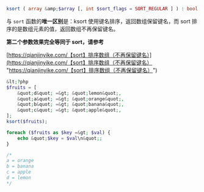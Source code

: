 ```php
ksort ( array &amp;$array [, int $sort_flags = SORT_REGULAR ] ) : bool
```
与 `sort` 函数的**唯一区别**是：ksort 使用键名排序，返回数组保留键名，而 sort 排序的是数组元素的值，返回数组不再保留键名。

**第二个参数效果完全等同于 sort，请参考**

[https://qianjinyike.com/【sort】排序数组（不再保留键名）](https://qianjinyike.com/【sort】排序数组（不再保留键名） "https://qianjinyike.com/【sort】排序数组（不再保留键名）")

```php
&lt;?php
$fruits = [
    &quot;d&quot; =&gt; &quot;lemon&quot;,
    &quot;a&quot; =&gt; &quot;orange&quot;,
    &quot;b&quot; =&gt; &quot;banana&quot;,
    &quot;c&quot; =&gt; &quot;apple&quot;,
];
ksort($fruits);

foreach ($fruits as $key =&gt; $val) {
    echo &quot;$key = $val\n&quot;;
}

/*
a = orange
b = banana
c = apple
d = lemon
*/
```